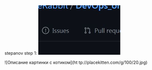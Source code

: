 stepanov
step 1:
![trial screenshot](screenshots/screenshot0.JPG)

![Описание картинки с котиком](ht tp://placekitten.com/g/100/20.jpg)
